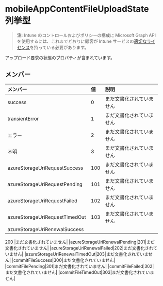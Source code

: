 # <a name="mobileappcontentfileuploadstate-enum-type"></a>mobileAppContentFileUploadState 列挙型

> **注:** Intune のコントロールおよびポリシーの構成に Microsoft Graph API を使用するには、これまでどおりに顧客が Intune サービスの[適切なライセンス](https://go.microsoft.com/fwlink/?linkid=839381)を持っている必要があります。

アップロード要求の状態のプロパティが含まれています。
## <a name="members"></a>メンバー
|メンバー|値|説明|
|:---|:---|:---|
|success|0|まだ文書化されていません|
|transientError|1|まだ文書化されていません|
|エラー|2|まだ文書化されていません|
|不明|3|まだ文書化されていません|
|azureStorageUriRequestSuccess|100|まだ文書化されていません|
|azureStorageUriRequestPending|101|まだ文書化されていません|
|azureStorageUriRequestFailed|102|まだ文書化されていません|
|azureStorageUriRequestTimedOut|103|まだ文書化されていません|
|azureStorageUriRenewalSuccess| 
200 
|まだ文書化されていません|
|azureStorageUriRenewalPending|201|まだ文書化されていません|
|azureStorageUriRenewalFailed|202|まだ文書化されていません|
|azureStorageUriRenewalTimedOut|203|まだ文書化されていません|
|commitFileSuccess|300|まだ文書化されていません|
|commitFilePending|301|まだ文書化されていません|
|commitFileFailed|302|まだ文書化されていません|
|commitFileTimedOut|303|まだ文書化されていません|



